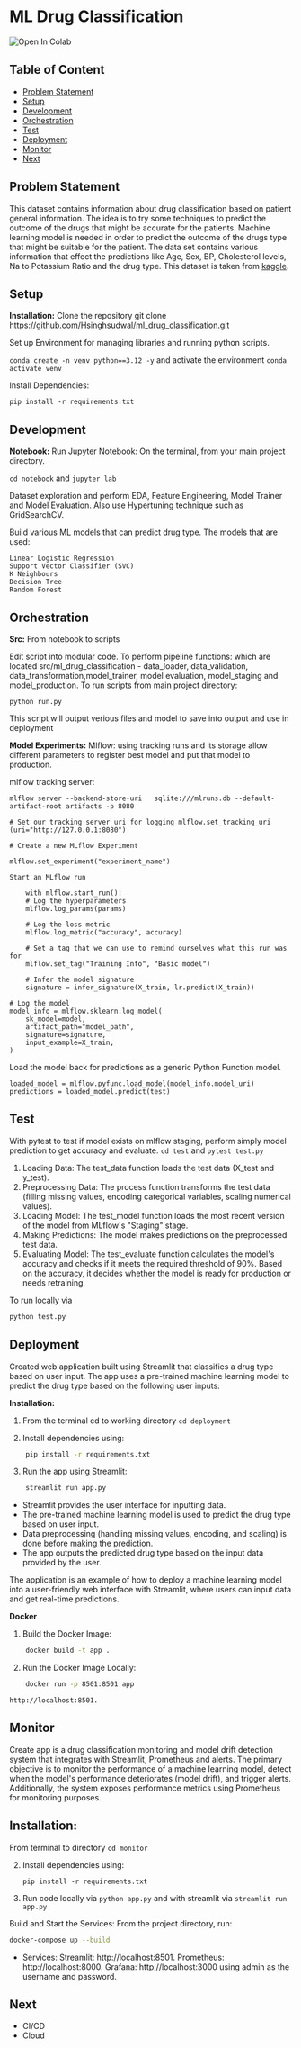 # ML Drug Classification

![Open In Colab](https://colab.research.google.com/assets/colab-badge.svg)
## Table of Content
- [Problem Statement](#problem-statement)
- [Setup](#setup)
- [Development](#development)
- [Orchestration](#orchestration)
- [Test](#test)
- [Deployment](#deployment)
- [Monitor](#monitor)
- [Next](#next)

## Problem Statement
This dataset contains information about drug classification based on patient general information. The idea is to try some techniques to predict the outcome of the drugs that might be accurate for the patients. Machine learning model is needed in order to predict the outcome of the drugs type that might be suitable for the patient. The data set contains various information that effect the predictions like Age, Sex, BP, Cholesterol levels, Na to Potassium Ratio and the drug type. This dataset is taken from [kaggle](https://www.kaggle.com/datasets/prathamtripathi/drug-classification).

## Setup
**Installation:** Clone the repository git clone https://github.com/Hsinghsudwal/ml_drug_classification.git

Set up Environment for managing libraries and running python scripts.

`conda create -n venv python==3.12 -y` and activate the environment `conda activate venv`

Install Dependencies:
 
`pip install -r requirements.txt`

## Development
**Notebook:**
Run Jupyter Notebook: On the terminal, from your main project directory.

   `cd notebook` and `jupyter lab`

Dataset exploration and perform EDA, Feature Engineering, Model Trainer and Model Evaluation. Also use Hypertuning technique such as GridSearchCV.

Build various ML models that can predict drug type. The  models that are used:

    Linear Logistic Regression
    Support Vector Classifier (SVC)
    K Neighbours
    Decision Tree
    Random Forest

## Orchestration

**Src:** From notebook to scripts

Edit script into modular code. To perform pipeline functions: which are located src/ml_drug_classification - data_loader, data_validation, data_transformation,model_trainer, model evaluation, model_staging and model_production. To run scripts from main project directory:

`python run.py`

This script will output verious files and model to save into output and use in deployment

**Model Experiments:**
Mlflow: using tracking runs and its storage allow different parameters to register best model and put that model to production.

mlflow tracking server:

    mlflow server --backend-store-uri   sqlite:///mlruns.db --default-artifact-root artifacts -p 8080

    # Set our tracking server uri for logging mlflow.set_tracking_uri (uri="http://127.0.0.1:8080")

    # Create a new MLflow Experiment 
    
    mlflow.set_experiment("experiment_name")

    Start an MLflow run

        with mlflow.start_run():
        # Log the hyperparameters
        mlflow.log_params(params)

        # Log the loss metric
        mlflow.log_metric("accuracy", accuracy)

        # Set a tag that we can use to remind ourselves what this run was for
        mlflow.set_tag("Training Info", "Basic model")

        # Infer the model signature
        signature = infer_signature(X_train, lr.predict(X_train))

    # Log the model
    model_info = mlflow.sklearn.log_model(
        sk_model=model,
        artifact_path="model_path",
        signature=signature,
        input_example=X_train,
    )
Load the model back for predictions as a generic Python Function model.

    loaded_model = mlflow.pyfunc.load_model(model_info.model_uri)
    predictions = loaded_model.predict(test)

## Test

With pytest to test if model exists on mlflow staging, perform simply model prediction to get accuracy and evaluate.
`cd test` and  `pytest test.py`

1. Loading Data: The test_data function loads the test data (X_test and y_test).
2. Preprocessing Data: The process function transforms the test data (filling missing values, encoding categorical variables, scaling numerical values).
3. Loading Model: The test_model function loads the most recent version of the model from MLflow's "Staging" stage.
4. Making Predictions: The model makes predictions on the preprocessed test data.
5. Evaluating Model: The test_evaluate function calculates the model's accuracy and checks if it meets the required threshold of 90%. Based on the accuracy, it decides whether the model is ready for production or needs retraining.

To run locally via 

```bash
python test.py
```

## Deployment
Created web application built using Streamlit that classifies a drug type based on user input. The app uses a pre-trained machine learning model to predict the drug type based on the following user inputs:

**Installation:**
1. From the terminal cd to working directory 
`cd deployment`

2. Install dependencies using:
```bash
    pip install -r requirements.txt
```
3. Run the app using Streamlit:
```bash
    streamlit run app.py
```

* Streamlit provides the user interface for inputting data.
* The pre-trained machine learning model is used to predict the drug type based on user input.
* Data preprocessing (handling missing values, encoding, and scaling) is done before making the prediction.
* The app outputs the predicted drug type based on the input data provided by the user.

The application is an example of how to deploy a machine learning model into a user-friendly web interface with Streamlit, where users can input data and get real-time predictions.

**Docker**
1. Build the Docker Image:

```bash
    docker build -t app .
```

2. Run the Docker Image Locally:

```bash
    docker run -p 8501:8501 app
```
`http://localhost:8501.`

## Monitor

Create app is a drug classification monitoring and model drift detection system that integrates with Streamlit, Prometheus and alerts. The primary objective is to monitor the performance of a machine learning model, detect when the model's performance deteriorates (model drift), and trigger alerts. Additionally, the system exposes performance metrics using Prometheus for monitoring purposes.

## Installation:

From terminal to directory
    `cd monitor`

2. Install dependencies using:

    `pip install -r requirements.txt`

3. Run code locally via `python app.py` and with streamlit via  `streamlit run app.py`

Build and Start the Services: From the project directory, run:

```bash
docker-compose up --build
```


* Services:
    Streamlit: http://localhost:8501.
    Prometheus: http://localhost:8000.
    Grafana: http://localhost:3000 using admin as the username and password.

## Next
* CI/CD
* Cloud




